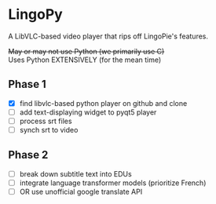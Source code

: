 # LingoPy
A LibVLC-based video player that rips off LingoPie's features.

~~May or may not use Python (we primarily use C)~~  
Uses Python EXTENSIVELY (for the mean time)

## Phase 1

- [x]  find libvlc-based python player on github and clone
- [ ]  add text-displaying widget to pyqt5 player
- [ ]  process srt files
- [ ]  synch srt to video

## Phase 2

- [ ]  break down subtitle text into EDUs
- [ ]  integrate language transformer models (prioritize French)
- [ ]  OR use unofficial google translate API
